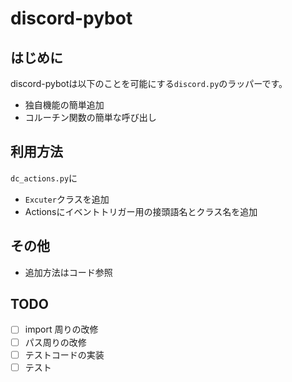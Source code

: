 # discord-pybot

## はじめに
discord-pybotは以下のことを可能にする`discord.py`のラッパーです。
- 独自機能の簡単追加
- コルーチン関数の簡単な呼び出し

## 利用方法
`dc_actions.py`に
- `Excuter`クラスを追加
- Actionsにイベントトリガー用の接頭語名とクラス名を追加

## その他
- 追加方法はコード参照

## TODO
- [ ] import 周りの改修
- [ ] パス周りの改修
- [ ] テストコードの実装
- [ ] テスト
